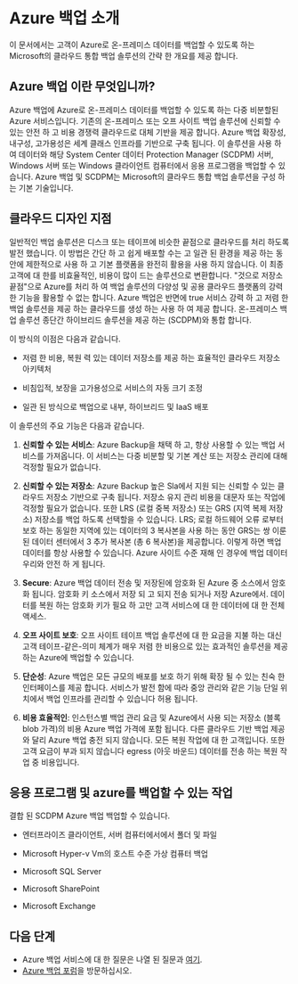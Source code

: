 <properties
	pageTitle="Azure 백업 소개"
	description="이 문서에서는 Azure에 백업 데이터에는 고객 수 있도록 하는 Azure 백업 서비스의 개요를 제공"
	services="backup"
	documentationCenter=""
	authors="prvijay"
	manager="shreeshd"
	editor="tysonn"/>

<tags
	ms.service="backup"
	ms.workload="storage-backup-recovery"
	ms.tgt_pltfrm="na"
	ms.devlang="na"
	ms.topic="article"
	ms.date="04/08/2015"
	ms.author="prvijay"/>

# Azure 백업 소개
이 문서에서는 고객이 Azure로 온-프레미스 데이터를 백업할 수 있도록 하는 Microsoft의 클라우드 통합 백업 솔루션의 간략 한 개요를 제공 합니다.

## Azure 백업 이란 무엇입니까?
Azure 백업에 Azure로 온-프레미스 데이터를 백업할 수 있도록 하는 다중 비분할된 Azure 서비스입니다. 기존의 온-프레미스 또는 오프 사이트 백업 솔루션에 신뢰할 수 있는 안전 하 고 비용 경쟁력 클라우드로 대체 기반을 제공 합니다. Azure 백업 확장성, 내구성, 고가용성은 세계 클래스 인프라를 기반으로 구축 됩니다. 이 솔루션을 사용 하 여 데이터와 해당 System Center 데이터 Protection Manager (SCDPM) 서버, Windows 서버 또는 Windows 클라이언트 컴퓨터에서 응용 프로그램을 백업할 수 있습니다. Azure 백업 및 SCDPM는 Microsoft의 클라우드 통합 백업 솔루션을 구성 하는 기본 기술입니다.

## 클라우드 디자인 지점
일반적인 백업 솔루션은 디스크 또는 테이프에 비슷한 끝점으로 클라우드를 처리 하도록 발전 했습니다. 이 방법은 간단 하 고 쉽게 배포할 수는 고 일관 된 환경을 제공 하는 동안에 제한적으로 사용 하 고 기본 플랫폼을 완전히 활용을 사용 하지 않습니다. 이 최종 고객에 대 한를 비효율적인, 비용이 많이 드는 솔루션으로 변환합니다. "것으로 저장소 끝점"으로 Azure를 처리 하 여 백업 솔루션의 다양성 및 공용 클라우드 플랫폼의 강력한 기능을 활용할 수 없는 합니다. Azure 백업은 반면에 true 서비스 강력 하 고 저렴 한 백업 솔루션을 제공 하는 클라우드를 생성 하는 사용 하 여 제공 합니다. 온-프레미스 백업 솔루션 종단간 하이브리드 솔루션을 제공 하는 (SCDPM)와 통합 합니다.

이 방식의 이점은 다음과 같습니다.

+ 저렴 한 비용, 복원 력 있는 데이터 저장소를 제공 하는 효율적인 클라우드 저장소 아키텍처

+ 비침입적, 보장을 고가용성으로 서비스의 자동 크기 조정

+ 일관 된 방식으로 백업으로 내부, 하이브리드 및 IaaS 배포

이 솔루션의 주요 기능은 다음과 같습니다.

1. **신뢰할 수 있는 서비스**: Azure Backup을 채택 하 고, 항상 사용할 수 있는 백업 서비스를 가져옵니다. 이 서비스는 다중 비분할 및 기본 계산 또는 저장소 관리에 대해 걱정할 필요가 없습니다.

2. **신뢰할 수 있는 저장소**: Azure Backup 높은 Sla에서 지원 되는 신뢰할 수 있는 클라우드 저장소 기반으로 구축 됩니다. 저장소 유지 관리 비용을 대문자 또는 작업에 걱정할 필요가 없습니다. 또한 LRS (로컬 중복 저장소) 또는 GRS (지역 복제 저장소) 저장소를 백업 하도록 선택할을 수 있습니다. LRS; 로컬 하드웨어 오류 로부터 보호 하는 동일한 지역에 있는 데이터의 3 복사본을 사용 하는 동안 GRS는 쌍 이룬된 데이터 센터에서 3 추가 복사본 (총 6 복사본)을 제공합니다. 이렇게 하면 백업 데이터를 항상 사용할 수 있습니다. Azure 사이트 수준 재해 인 경우에 백업 데이터 우리와 안전 하 게 됩니다.

3. **Secure**: Azure 백업 데이터 전송 및 저장된에 암호화 된 Azure 중 소스에서 암호화 됩니다. 암호화 키 소스에서 저장 되 고 되지 전송 되거나 저장 Azure에서. 데이터를 복원 하는 암호화 키가 필요 하 고만 고객 서비스에 대 한 데이터에 대 한 전체 액세스.

4. **오프 사이트 보호**: 오프 사이트 테이프 백업 솔루션에 대 한 요금을 지불 하는 대신 고객 테이프-같은-의미 체계가 매우 저렴 한 비용으로 있는 효과적인 솔루션을 제공 하는 Azure에 백업할 수 있습니다.

5. **단순성**: Azure 백업은 모든 규모의 배포를 보호 하기 위해 확장 될 수 있는 친숙 한 인터페이스를 제공 합니다. 서비스가 발전 함에 따라 중앙 관리와 같은 기능 단일 위치에서 백업 인프라를 관리할 수 있습니다 허용 됩니다.

6. **비용 효율적인**: 인스턴스별 백업 관리 요금 및 Azure에서 사용 되는 저장소 (블록 blob 가격)의 비용 Azure 백업 가격에 포함 됩니다. 다른 클라우드 기반 백업 제공와 달리 Azure 백업 충전 되지 않습니다. 모든 복원 작업에 대 한 고객입니다. 또한 고객 요금이 부과 되지 않습니다 egress (아웃 바운드) 데이터를 전송 하는 복원 작업 중 비용입니다.


## 응용 프로그램 및 azure를 백업할 수 있는 작업
결합 된 SCDPM Azure 백업 백업할 수 있습니다.

+ 엔터프라이즈 클라이언트, 서버 컴퓨터에서에서 폴더 및 파일

+ Microsoft Hyper-v Vm의 호스트 수준 가상 컴퓨터 백업

+ Microsoft SQL Server

+ Microsoft SharePoint

+ Microsoft Exchange

## 다음 단계
+ Azure 백업 서비스에 대 한 질문은 나열 된 질문과 [여기](backup-azure-backup-faq.md).
+ [Azure 백업 포럼](http://go.microsoft.com/fwlink/p/?LinkId=290933)을 방문하십시오.

<!---HONumber=GIT-SubDir--> 